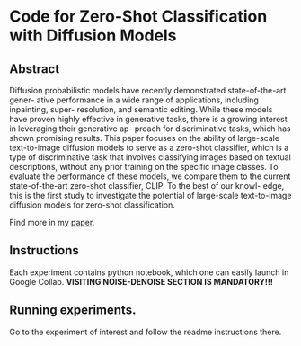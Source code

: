 # Code for Zero-Shot Classification with Diffusion Models

## Abstract
Diffusion probabilistic models have recently demonstrated state-of-the-art gener- ative performance in a wide range of applications, including inpainting, super- resolution, and semantic editing. While these models have proven highly effective in generative tasks, there is a growing interest in leveraging their generative ap- proach for discriminative tasks, which has shown promising results. This paper focuses on the ability of large-scale text-to-image diffusion models to serve as a zero-shot classifier, which is a type of discriminative task that involves classifying images based on textual descriptions, without any prior training on the specific image classes. To evaluate the performance of these models, we compare them to the current state-of-the-art zero-shot classifier, CLIP. To the best of our knowl- edge, this is the first study to investigate the potential of large-scale text-to-image diffusion models for zero-shot classification.

Find more in my [paper](paper.pdf).

## Instructions

Each experiment contains python notebook, which one can easily launch in Google Collab. **VISITING NOISE-DENOISE SECTION IS MANDATORY!!!**

## Running experiments.

Go to the experiment of interest and follow the readme instructions there.
